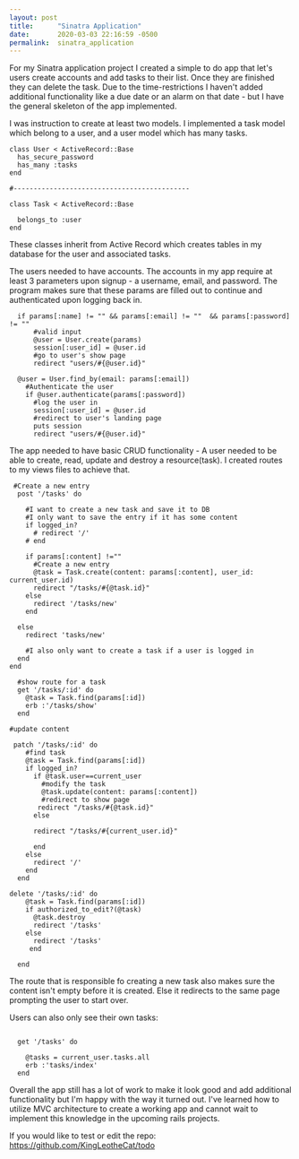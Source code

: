 ```yaml
---
layout: post
title:      "Sinatra Application"
date:       2020-03-03 22:16:59 -0500
permalink:  sinatra_application
---
```



For my Sinatra application project I created a simple to do app that let's users create accounts and add tasks to their list. Once they are finished they can delete the task. Due to the time-restrictions I haven't added additional functionality like a due date or an alarm on that date - but I have the general skeleton of the app implemented. 


I was instruction to create at least two models. I implemented a task model which belong to a user, and a user model which has many tasks.
```
class User < ActiveRecord::Base
  has_secure_password
  has_many :tasks
end

#--------------------------------------------

class Task < ActiveRecord::Base
  
  belongs_to :user
end

```


These classes inherit from Active Record which creates tables in my database for the user and associated tasks.

The users needed to have accounts. The accounts in my app require at least 3 parameters upon signup - a username, email, and password. The program makes sure that these params are filled out to continue and authenticated upon logging back in.

```
  if params[:name] != "" && params[:email] != ""  && params[:password] != ""
      #valid input
      @user = User.create(params)
      session[:user_id] = @user.id
      #go to user's show page  
      redirect "users/#{@user.id}"
```

```
  @user = User.find_by(email: params[:email])
    #Authenticate the user
    if @user.authenticate(params[:password])
      #log the user in
      session[:user_id] = @user.id
      #redirect to user's landing page
      puts session
      redirect "users/#{@user.id}"
```

The app needed to have basic CRUD functionality - A user needed to be able to create, read, update and destroy a resource(task). I created routes to my views files to achieve that.

```
 #Create a new entry
  post '/tasks' do
    
    #I want to create a new task and save it to DB
    #I only want to save the entry if it has some content
    if logged_in?
      # redirect '/'
    # end
    
    if params[:content] !=""
      #Create a new entry
      @task = Task.create(content: params[:content], user_id: current_user.id)
      redirect "/tasks/#{@task.id}"
    else
      redirect '/tasks/new'
    end
    
  else
    redirect 'tasks/new'
    
    #I also only want to create a task if a user is logged in
  end
end
```

```
  #show route for a task 
  get '/tasks/:id' do
    @task = Task.find(params[:id])
    erb :'/tasks/show'
  end
```

```
#update content

 patch '/tasks/:id' do
    #find task
    @task = Task.find(params[:id])
    if logged_in?
      if @task.user==current_user
        #modify the task
        @task.update(content: params[:content])
        #redirect to show page
       redirect "/tasks/#{@task.id}"
      else
    
      redirect "/tasks/#{current_user.id}"
    
      end
    else
      redirect '/'
    end
  end
```

```
delete '/tasks/:id' do
    @task = Task.find(params[:id]) 
    if authorized_to_edit?(@task)
      @task.destroy
      redirect '/tasks'
    else
      redirect '/tasks'
     end
  
  end
```

The route that is responsible fo creating a new task also makes sure the content isn't empty before it is created. Else it redirects to the same page prompting the user to start over.

Users can also only see their own tasks:

```

  get '/tasks' do
    
    @tasks = current_user.tasks.all
    erb :'tasks/index'
  end
```



Overall the app still has a lot of work to make it look good and add additional functionality but I'm happy with the way it turned out. I've learned how to utilize MVC architecture to create a working app and cannot wait to implement this knowledge in the upcoming rails projects.


If you would like to test or edit the repo:
https://github.com/KingLeotheCat/todo


